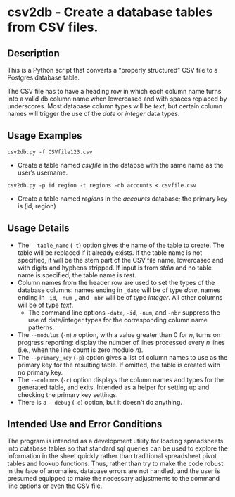 # csv2db - Create a database tables from CSV files.
## Description

This is a Python script that converts a “properly structured” CSV file to a Postgres database table.

The CSV file has to have a heading row in which each column name turns into a valid db column name when lowercased and with spaces replaced by underscores. Most database column types will be _text_, but certain column names will trigger the use of the _date_ or _integer_ data types.

## Usage Examples
```
csv2db.py -f CSVfile123.csv
```
- Create a table named _csvfile_ in the databse with the same name as the user’s username.
```
csv2db.py -p id region -t regions -db accounts < csvfile.csv
```
- Create a table named _regions_ in the _accounts_ database; the primary key is (id, region)

## Usage Details
- The `--table_name` (`-t`) option gives the name of the table to create. The table will be replaced if it already exists. If the table name is not specified, it will be the stem part of the CSV file name, lowercased and with digits and hyphens stripped. If input is from _stdin_ and no table name is specified, the table name is _test_.
- Column names from the header row are used to set the types of the database columns: names ending in `_date` will be of type _date_, names ending in `_id`, `_num_`, and `_nbr` will be of type _integer_. All other columns will be of type _text_.
    - The command line options `-date`, `-id`, `-num`, and `-nbr` suppress the use of date/integer types for the corresponding column name patterns.
- The `--modulus` (`-m`) _`n`_ option, with a value greater than 0 for _n_, turns on progress reporting: display the number of lines processed every _n_ lines (i.e., when the line count is zero modulo _n_).
- The `--primary_key` (`-p`) option gives a list of column names to use as the primary key for the resulting table. If omitted, the table is created with no primary key.
- The `--columns` (`-c`) option displays the column names and types for the generated table, and exits. Intended as a helper for setting up and checking the primary key settings.
- There is a `--debug` (`-d`) option, but it doesn’t do anything.

## Intended Use and Error Conditions
The program is intended as a development utility for loading spreadsheets into database tables so that standard sql queries can be used to explore the information in the sheet quickly rather than traditional spreadsheet pivot tables and lookup functions. Thus, rather than try to make the code robust in the face of anomalies, database errors are not handled, and the user is presumed equipped to make the necessary adjustments to the command line options or even the CSV file.
